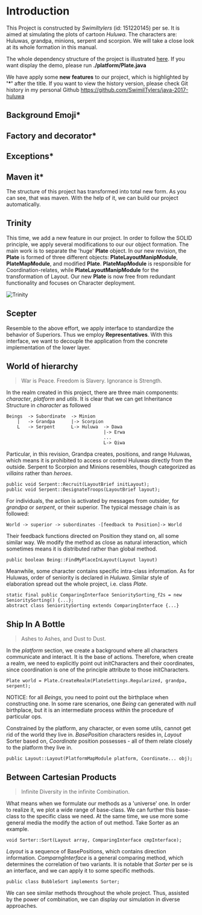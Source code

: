 # Introduction
This Project is constructed by _Swimiltylers_ (id: 151220145) per
se. It is aimed at simulating the plots of cartoon _Huluwa_. The
characters are: Huluwas, grandpa, minions, serpent and 
scorpion. We will take a close look at its whole formation in this manual.

The whole dependency structure of the project is illustrated [here](./UML/Project.png). 
If you want display the demo, please run **./platform/Plate.java**

We have apply some __new__ __features__ to our project, which is highlighted 
by __'*'__ after the title. If you want to view the history version, 
please check Git history in my personal Github https://github.com/SwimilTylers/java-2017-huluwa

## Background Emoji*

## Factory and decorator*

## Exceptions*

## Maven it*
The structure of this project has transformed into total new form.
As you can see, that was maven. With the help of it, we can build
our project automatically.

## Trinity

This time, we add a new feature in our project. In order to 
follow the SOLID principle, we apply several modifications to our
 our object formation. The main work is to separate the 'huge'
 __Plate__ object. In our new revision, the __Plate__ is formed of 
three different objects: __PlateLayoutManipModule__, __PlateMapModule__, 
and modified __Plate__.  __PlateMapModule__ is responsible for 
Coordination-relates, while __PlateLayoutManipModule__ for the transformation 
of Layout. Our new __Plate__ is now free from redundant functionality and 
focuses on Character deployment. 

![Trinity](./UML/Package%20plate.png)

## Scepter

Resemble to the above effort, we apply interface to standardize 
the behavior of Superiors. Thus we employ __Representatives__. 
With this interface, we want to decouple the application from 
the concrete implementation of the lower layer.

## World of hierarchy

>War is Peace. Freedom is Slavery. Ignorance is Strength.

In the realm created in this project, there are three 
main components: _character_, _platform_ and _utils_.
It is clear that we can get Inheritance Structure in _character_
as followed

    Beings  -> Subordinate  -> Minion
        |   -> Grandpa      |-> Scorpion
        L   -> Serpent      L-> Huluwa  -> Dawa
                                        |-> Erwa
                                        ...
                                        L-> Qiwa
 
Particular, in this revision, Grandpa creates, positions,
and range Huluwas, which means it is prohibited to access
or control Huluwas directly from the outside. Serpent to
Scorpion and Minions resembles, though categorized as
_villains_ rather than _heroes_.

    public void Serpent::Recruit(LayoutBrief initLayout);
    public void Serpent::DesignateTroops(LayoutBrief layout);

For individuals, the action is activated by messages from
outsider, for _grandpa_ or _serpent_, or their superior.
The typical message chain is as followed:
    
    World -> superior -> subordinates -[feedback to Position]-> World

Their feedback functions directed on Position they stand on, all
some similar way. We modify the method as close as natural
interaction, which sometimes means it is distributed rather than
global method.
    
    public boolean Being::FindMyPlaceInLayout(Layout layout)
    
Meanwhile, some character contains specific intra-class information.
As for Huluwas, order of seniority is declared in _Huluwa_. Similar
style of elaboration spread out the whole project, i.e. class _Plate_.

    static final public ComparingInterface SenioritySorting_f2s = new SenioritySorting() {...};
    abstract class SenioritySorting extends ComparingInterface {...}
    
## Ship In A Bottle

>Ashes to Ashes, and Dust to Dust.

In the _platform_ section, we create a background where 
all characters communicate and interact. It is the base of
actions. Therefore, when create a realm, we need to explicitly
point out initCharacters and their coordinates, since 
coordination is one of the principle attribute to those
initCharacters.

    Plate world = Plate.CreateRealm(PlateSettings.Regularized, grandpa, serpent);
    
NOTICE: for all _Beings_, you need to point out the birthplace
when constructing one. In some rare scenarios, one _Being_
can generated with _null_ birthplace, but it is an
intermediate process within the procedure of particular
ops.

Constrained by the platform, any character, or even some
utils, cannot get rid of the world they live in. _BasePosition_
characters resides in, _Layout_ Sorter based on, _Coordinate_
position possesses - all of them relate closely to the platform
they live in.

    public Layout::Layout(PlatformMapModule platform, Coordinate... obj);
    

## Between Cartesian Products

>Infinite Diversity in the infinite Combination.

What means when we formulate our methods as a 'universe' one.
In order to realize it, we plot a wide range of base-class.
We can further this base-class to the specific class we need.
At the same time, we use more some general media the modify
the action of out method. Take Sorter as an example.

    void Sorter::Sort(Layout array, ComparingInterface cmpInterface);

_Layout_ is a sequence of BasePositions, which contains direction
information. _ComparngInterface_ is a general comparing method, which
determines the correlation of two variants. It is notable that
_Sorter_ per se is an interface, and we can apply it to some
specific methods.
    
    public class BubbleSort implements Sorter;
    
We can see similar methods throughout the whole project. Thus,
assisted by the power of combination, we can display our
simulation in diverse approaches.
